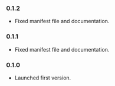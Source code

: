 ### 0.1.2
- Fixed manifest file and documentation.

### 0.1.1
- Fixed manifest file and documentation.

### 0.1.0
- Launched first version.

